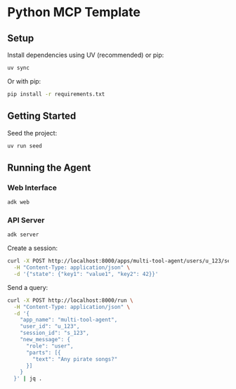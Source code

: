 # Python MCP Template

## Setup

Install dependencies using UV (recommended) or pip:

```bash
uv sync
```

Or with pip:

```bash
pip install -r requirements.txt
```

## Getting Started

Seed the project:

```bash
uv run seed
```

## Running the Agent

### Web Interface

```bash
adk web
```

### API Server

```bash
adk server
```

Create a session:

```bash
curl -X POST http://localhost:8000/apps/multi-tool-agent/users/u_123/sessions/s_123 \
  -H "Content-Type: application/json" \
  -d '{"state": {"key1": "value1", "key2": 42}}'
```

Send a query:

```bash
curl -X POST http://localhost:8000/run \
  -H "Content-Type: application/json" \
  -d '{
    "app_name": "multi-tool-agent",
    "user_id": "u_123",
    "session_id": "s_123",
    "new_message": {
      "role": "user",
      "parts": [{
        "text": "Any pirate songs?"
      }]
    }
  }' | jq .
```
